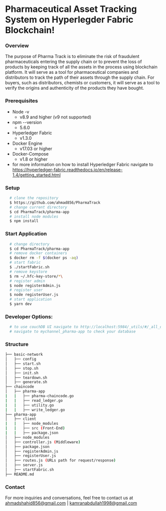 # Pharmaceutical Asset Tracking System on Hyperlegder Fabric Blockchain!

### Overview
The purpose of Pharma Track is to eliminate the risk of fraudulent pharmaceuticals entering the supply chain or to prevent the loss of products by keeping track of all the assets in the process using blockchain platform. It will serve as a tool for pharmaceutical companies and distributors to track the path of their assets through the supply chain. For buyers, such as distributors, chemists or customers, it will serve as a tool to verify the origins and authenticity of the products they have bought.

### Prerequisites
  - Node -v
    - v8.9 and higher (v9 not supported)
  - npm --version 
    - 5.6.0
  - Hyperledger Fabric
    - v1.3.0
  - Docker Engine
    - v17.03 or higher
  - Docker-Compose
    - v1.8 or higher
  - for more information on how to install Hyperledger Fabric navigate to https://hyperledger-fabric.readthedocs.io/en/release-1.4/getting_started.html

### Setup
```sh
  # clone the repository 
  $ https://github.com/ahmad856/PharmaTrack
  # change current directory
  $ cd PharmaTrack/pharma-app
  # install node modules
  $ npm install
```
### Start Application
```sh
  # change directory
  $ cd PharmaTrack/pharma-app
  # remove docker containers
  $ docker rm -f $(docker ps -aq)
  # start fabric
  $ ./startFabric.sh
  # remove keystore
  $ rm ~/.hfc-key-store/*\
  # register admin
  $ node registerAdmin.js
  # register user
  $ node registerUser.js
  # start application
  $ yarn dev
```

### Developer Options:
```sh
  # to use couchDB UI navigate to http://localhost:5984/_utils/#/_all_dbs
  # navigate to mychannel_pharma-app to check your database
```

### Structure
```sh
├── basic-network
│   ├── config
│   ├── start.sh
│   ├── stop.sh
│   ├── init.sh
│   ├── teardown.sh
│   ├── generate.sh
├── chaincode
│   ├── pharma-app
|   |   ├── pharma-chaincode.go
|   |   ├── read_ledger.go
|   |   ├── utility.go
|   |   ├── write_ledger.go
├── pharma-app
│   ├── client
|   |   ├── node_modules
|   |   ├── src (Front-End)
|   |   ├── package.json
│   ├── node_modules
│   ├── controller.js (Middleware)
│   ├── package.json
│   ├── registerAdmin.js
│   ├── registerUser.js
│   ├── routes.js (URLs path for request/response)
│   ├── server.js
│   ├── startFabric.sh
├── README.md
```

### Contact

For more inquiries and conversations, feel free to contact us at ahmadshahid856@gmail.com | kamranabdullah1998@gmail.com
